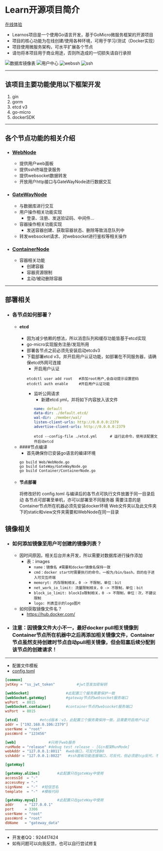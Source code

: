 # Learn开源项目简介

[在线体验](https://learnos.online "在线体验")
- Learnos项目是一个使用Go语言开发，基于GoMicro微服务框架的开源项目
- 项目的核心功能为在线创建/使用各种环境，可用于学习/测试（Docker实现）
- 项目使用微服务架构，可水平扩展各个节点
- 请勿将本项目用于商业用途，否则所造成的一切损失请自行承担

![](./screenshot/table.png "数据库镜像表")
![](./screenshot/list.png "用户中心")
![](./screenshot/webssh.png "webssh")
![](./screenshot/ssh.png "ssh")

---
## 该项目主要功能使用以下框架开发
1. gin
2. gorm
3. etcd v3
4. go-micro
5. dockerSDK
---
## 各个节点功能的相关介绍

- ### [WebNode](./Web/WebNode.go "WebNode")
	- 提供用户web面板
	- 提供ssh终端登录服务
	- 提供websocket数据转发
	- 开放用户http接口与GateWayNode进行数据交互
- ### [GateWayNode](./GateWay/GateWayNode.go "GateWayNode")
	- 与数据库进行交互
	- 用户操作相关功能实现
		- 登录、注册、发送验证码、中间件...
	- 容器操作相关功能实现
		- 发送容器创建、获取容器状态、删除等致消息队列中
	- 转发websocket请求、对websocket进行鉴权等相关操作
- ### [ContainerNode](./Container/ContainerNode.go "ContainerNode")
	- 容器相关功能
		- 创建容器
		- 容器资源限制
		- 主动/被动删除容器
---
## 部署相关
- ### 各节点如何部署？
	- #### etcd
	    - 因为减少依赖的想法，所以消息队列和缓存功能皆基于etcd实现
	    - go-micro实现服务注册/发现所用
	    - 部署各节点之前必须先安装启动etcdv3
		- 下载部署etcd v3，并开启用户认证功能，如部署在不同服务器，请确保etcd外网可连接
			- 开启用户认证
			```shell
			etcdctl user add root	#添加root用户,会自动提示设置密码
			etcdctl auth enable 	#开启用户认证功能
			```
			- 监听公网请求
				- 新建etcd.yml，并将如下内容放入该文件
				```yml
				name: default
				data-dir: ./default.etcd/
				wal-dir: ./member/wal/
				listen-client-urls: http://0.0.0.0:2379
				advertise-client-urls: http://0.0.0.0:2379
				```
				`etcd --config-file ./etcd.yml		# 运行此命令，使用该配置文件启动etcd`
	- ####节点编译
		- 首先确保你已安装go语言的编译环境
		```shell
		go build Web/WebNode.go
		go build GateWay/GateWayNode.go
		go build Container/ContainerNode.go
		```
	- #### 节点部署
		将修改好的 config.toml 与编译后的各节点可执行文件放置于同一目录启动
		各节点可部署至单机，亦可以部署至不同服务器
		需要注意的是Container节点所在机器必须先安装docker环境
		Web文件夹以及此文件夹下的static和view文件夹需要和WebNode在同一目录

## 镜像相关
- ### 如何添加镜像至用户可创建的镜像列表？
	- 因时间原因，相关后台并未开发，所以需要对数据库进行操作添加
		- 表：images
			- `name：镜像名	#需要和docker镜像名保持一致`
			- `cmd：docker start时需要执行的命令，一般为/bin/bash，目的在于进入可交互终端`
			- `memoryt: 内存限制相关，0 -> 不限制，单位：bit`
			- `net_work_io_limit: 流量限制相关，0 -> 不限制，单位：bit`
			- `block_io_limit: blockIo限制相关，0 -> 不限制，单位：次，不建议限制`
			- `logo: 列表显示的logo图片`
	- 如何获取镜像文件名？
	    - https://hub.docker.com/
	    
- ### 注意：因镜像文件大小不一，最好docker pull相关镜像到Container节点所在机器中之后再添加相关镜像文件，Container节点虽然支持创建时节点自动pull相关镜像，但会阻塞后续分配到该节点的创建请求！

---

- 配置文件模板
- [config.toml](./config.toml "config.toml")
```toml
[common]
jwtKey = "ss_jwt_token"          #jwt签发加密秘钥

[webSocket]				    #此配置三个服务需要保护一致
[webSocket.gateWay]		    #gateway节点的websocket服务端口
wsPort  = 8015
[webSocket.container]		#container节点的websocket服务端口
wsPort  = 8015

[etcd]			#etcd版本：v3，此配置三个服务需保持一致，且需要开启用户认证
addr = ["192.168.0.106:2379"]
userName = "root"
passWord = "123456"

[web]			    #只用于web服务
runMode = "release"	#debug test release - [Gin框架RunMode]
webAddr = "127.0.0.1:8011"  #web端口，可反代到80
sshAddr = "127.0.0.1:8022"   #ssh面板功能连接端口，可反代，但必须是tcp反代，不建议

[gateWay]

[gateWay.aliSms]		#此配置只在gateWay中使用
accessId  = "-"
accessKey = "-"
signName  = "-"  #短信签名
template  = "-"  #模板代码

[gateWay.mysql]			#此配置只在gateWay中使用
addr 	 = "127.0.0.1"
port 	 = 3306
userName = "root"
passWord = "root"
dbName   = "gateway_data"
```


---
- 开发者QQ：924417424
- 如有问题可以向我反馈，也可以自行尝试修复